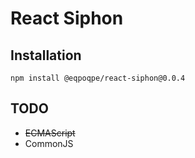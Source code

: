 # React Siphon

## Installation
```
npm install @eqpoqpe/react-siphon@0.0.4
```

## TODO
- <del>ECMAScript</del>
- CommonJS
